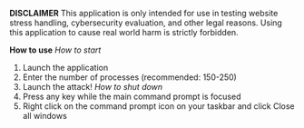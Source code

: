 **DISCLAIMER**
This application is only intended for use in testing website stress handling, cybersecurity evaluation, and other legal reasons. Using this application to cause real world harm is strictly forbidden.

**How to use**
_How to start_
1. Launch the application
2. Enter the number of processes (recommended: 150-250)
3. Launch the attack!
_How to shut down_
4. Press any key while the main command prompt is focused
5. Right click on the command prompt icon on your taskbar and click Close all windows
